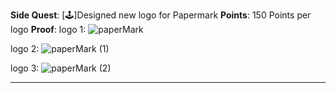 **Side Quest**: [🕹️]Designed new logo for Papermark
**Points**: 150 Points per logo
**Proof**: logo 1:
![paperMark](https://github.com/user-attachments/assets/04da4b32-5d34-42c1-ae8c-d6d55fc12ad9)

logo 2:
![paperMark (1)](https://github.com/user-attachments/assets/719866c6-89a8-4dd3-85b9-5f16610d4d4d)

logo 3:
![paperMark (2)](https://github.com/user-attachments/assets/859f83e0-bedd-4ba9-94e6-4a35961b6334)


---